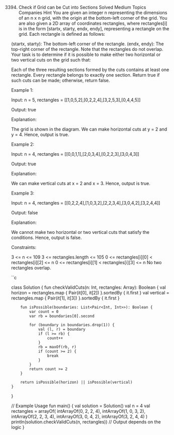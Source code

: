 3394. Check if Grid can be Cut into Sections
Solved
Medium
Topics
Companies
Hint
You are given an integer n representing the dimensions of an n x n grid, with the origin at the bottom-left corner of the grid. You are also given a 2D array of coordinates rectangles, where rectangles[i] is in the form [startx, starty, endx, endy], representing a rectangle on the grid. Each rectangle is defined as follows:

(startx, starty): The bottom-left corner of the rectangle.
(endx, endy): The top-right corner of the rectangle.
Note that the rectangles do not overlap. Your task is to determine if it is possible to make either two horizontal or two vertical cuts on the grid such that:

Each of the three resulting sections formed by the cuts contains at least one rectangle.
Every rectangle belongs to exactly one section.
Return true if such cuts can be made; otherwise, return false.

 

Example 1:

Input: n = 5, rectangles = [[1,0,5,2],[0,2,2,4],[3,2,5,3],[0,4,4,5]]

Output: true

Explanation:



The grid is shown in the diagram. We can make horizontal cuts at y = 2 and y = 4. Hence, output is true.

Example 2:

Input: n = 4, rectangles = [[0,0,1,1],[2,0,3,4],[0,2,2,3],[3,0,4,3]]

Output: true

Explanation:



We can make vertical cuts at x = 2 and x = 3. Hence, output is true.

Example 3:

Input: n = 4, rectangles = [[0,2,2,4],[1,0,3,2],[2,2,3,4],[3,0,4,2],[3,2,4,4]]

Output: false

Explanation:

We cannot make two horizontal or two vertical cuts that satisfy the conditions. Hence, output is false.

 

Constraints:

3 <= n <= 109
3 <= rectangles.length <= 105
0 <= rectangles[i][0] < rectangles[i][2] <= n
0 <= rectangles[i][1] < rectangles[i][3] <= n
No two rectangles overlap.

``c

class Solution {
    fun checkValidCuts(n: Int, rectangles: Array<IntArray>): Boolean {
        val horizon = rectangles.map { Pair(it[0], it[2]) }.sortedBy { it.first }
        val vertical = rectangles.map { Pair(it[1], it[3]) }.sortedBy { it.first }

        fun isPossible(boundaries: List<Pair<Int, Int>>): Boolean {
            var count = 0
            var rb = boundaries[0].second

            for (boundary in boundaries.drop(1)) {
                val (l, r) = boundary
                if (l >= rb) {
                    count++
                }
                rb = maxOf(rb, r)
                if (count >= 2) {
                    break
                }
            }
            return count >= 2
        }

        return isPossible(horizon) || isPossible(vertical)
    }
}

// Example Usage
fun main() {
    val solution = Solution()
    val n = 4
    val rectangles = arrayOf(
        intArrayOf(0, 2, 2, 4),
        intArrayOf(1, 0, 3, 2),
        intArrayOf(2, 2, 3, 4),
        intArrayOf(3, 0, 4, 2),
        intArrayOf(3, 2, 4, 4)
    )
    println(solution.checkValidCuts(n, rectangles)) // Output depends on the logic
}
```
